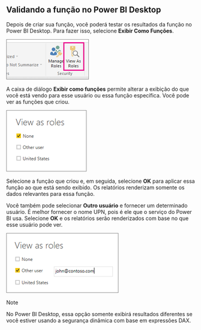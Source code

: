 ## <a name="validating-the-role-within-power-bi-desktop"></a>Validando a função no Power BI Desktop
Depois de criar sua função, você poderá testar os resultados da função no Power BI Desktop. Para fazer isso, selecione **Exibir Como Funções**.

![](./media/rls-desktop-view-as-roles/powerbi-desktop-rls-view-as-roles.png)

A caixa de diálogo **Exibir como funções** permite alterar a exibição do que você está vendo para esse usuário ou essa função específica. Você pode ver as funções que criou.

![](./media/rls-desktop-view-as-roles/powerbi-desktop-rls-view-as-roles-dialog.png)

Selecione a função que criou e, em seguida, selecione **OK** para aplicar essa função ao que está sendo exibido. Os relatórios renderizam somente os dados relevantes para essa função.

Você também pode selecionar **Outro usuário** e fornecer um determinado usuário. É melhor fornecer o nome UPN, pois é ele que o serviço do Power BI usa. Selecione **OK** e os relatórios serão renderizados com base no que esse usuário pode ver. 

![](./media/rls-desktop-view-as-roles/powerbi-desktop-rls-other-user.png)

> [!NOTE]
> No Power BI Desktop, essa opção somente exibirá resultados diferentes se você estiver usando a segurança dinâmica com base em expressões DAX.
> 
> 

